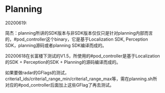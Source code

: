# Planning

20200619:

简杰：planning所讲的SDK版本与非SDK版本仅仅只是针对planning内部而言的，#pod_controller这个binary，它是基于Localization SDK, Perception SDK，planning源码或者planning SDK编译而成的。

20200618在长富楼下测试的V1.5，所使用的#pod_controller是基于Localization的SDK + Perception的SDK + Planning的源码编译而成的。

如果要做radar的GFlags的测试，criteria1_ids/criteria1_range_min/criteria1_range_max等，需在planning.sh所对应的#pod_controller后面加上这些GFlag了再去测试。